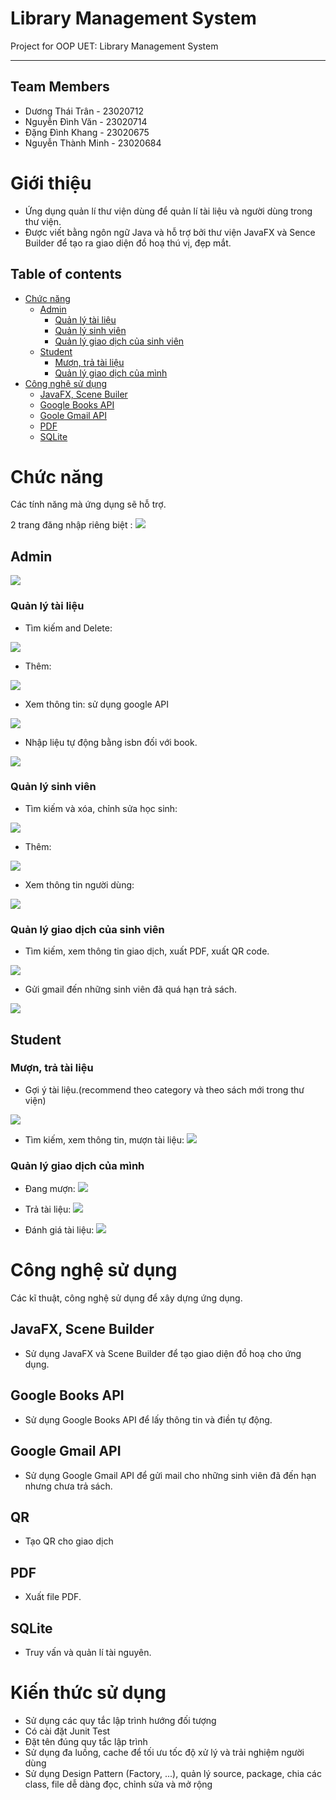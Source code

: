 # Library Management System

Project for OOP UET: Library Management System
<hr>


## Team Members
- Dương Thái Trân - 23020712
- Nguyễn Đình Văn - 23020714
- Đặng Đình Khang - 23020675
- Nguyễn Thành Minh - 23020684

# Giới thiệu
- Ứng dụng quản lí thư viện dùng để quản lí tài liệu và người dùng trong thư viện.
- Được viết bằng ngôn ngữ Java và hỗ trợ bởi thư viện JavaFX và Sence Builder để tạo ra giao diện đồ hoạ thú vị, đẹp mắt.

## Table of contents
- [Chức năng](#Chức-năng)
  - [Admin](#Admin)
    - [Quản lý tài liệu](#Quản-lý-tài-liệu)
    - [Quản lý sinh viên](#Quản-lý-sinh-viên)
    - [Quản lý giao dịch của sinh viên](#Quản-lý-giao-dịch-của-sinh-viên)
  - [Student](#Student)
    - [Mượn, trả tài liệu](#Mượn-trả-tài-liệu)
    - [Quản lý giao dịch của mình](#Quản-lý-giao-dịch-của-mình)
- [Công nghệ sử dụng](#Công-nghệ-sử-dụng)
  - [JavaFX, Scene Builer](#JavaFX-Scene-Builer)
  - [Google Books API](#Google-Books-API)
  - [Goole Gmail API](#Google-Gmail-API)
  - [PDF](#PDF)
  - [SQLite](#SQLite)

# Chức năng
Các tính năng mà ứng dụng sẽ hỗ trợ.

2 trang đăng nhập riêng biệt :
![](./preview/prevLogin.png)
## Admin

![](./preview/prevHomeAdmin.png)

### Quản lý tài liệu
- Tìm kiếm and Delete:

![](./preview/prevSearchDeleteStudent.png)
- Thêm:

![](./preview/prevAddDoc.png)

- Xem thông tin: sử dụng google API

![](./preview/prevInfoDoc.png)

- Nhập liệu tự động bằng isbn đối với book.

![](./preview/prevAddBookAPI.png)

### Quản lý sinh viên
- Tìm kiếm và xóa, chỉnh sửa học sinh: 

![](./preview/prevSearchDeleteStudent.png)

- Thêm:

![](./preview/prevAddStudent.png)

- Xem thông tin người dùng:

![](./preview/prevInfoStudent.png)

### Quản lý giao dịch của sinh viên
- Tìm kiếm, xem thông tin giao dịch, xuất PDF, xuất QR code.

![](./preview/prevTransAdmin.png)

- Gửi gmail đến những sinh viên đã quá hạn trả sách.

![](./preview/prevMailAdmin.png)

## Student
### Mượn, trả tài liệu
- Gợi ý tài liệu.(recommend theo category và theo sách mới trong thư viện)

![](./preview/prevHomeStudent.png)

- Tìm kiếm, xem thông tin, mượn tài liệu:
![](./preview/prevSearchDocStudent.png)

### Quản lý giao dịch của mình
- Đang mượn:
![](./preview/prevReadingDoc.png)

- Trả tài liệu:
![](./preview/prevTransDoc.png)

- Đánh giá tài liệu:
![](./preview/prevRating.png)

# Công nghệ sử dụng
Các kĩ thuật, công nghệ sử dụng để xây dựng ứng dụng.

## JavaFX, Scene Builder
- Sử dụng JavaFX và Scene Builder để tạo giao diện đồ hoạ cho ứng dụng.
## Google Books API
- Sử dụng Google Books API để lấy thông tin và điền tự động.
## Google Gmail API
- Sử dụng Google Gmail API để gửi mail cho những sinh viên đã đến hạn nhưng chưa trả sách.
## QR
- Tạo QR cho giao dịch
## PDF 
- Xuất file PDF.
## SQLite
- Truy vấn và quản lí tài nguyên.
# Kiến thức sử dụng
- Sử dụng các quy tắc lập trình hướng đối tượng
- Có cài đặt Junit Test
- Đặt tên đúng quy tắc lập trình
- Sử dụng đa luồng, cache để tối ưu tốc độ xử lý và trải nghiệm người dùng
- Sử dụng Design Pattern (Factory, ...), quản lý source, package, chia các class, file dễ dàng đọc, chỉnh sửa và mở rộng
